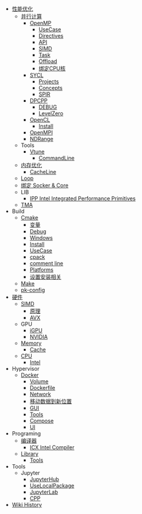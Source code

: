 - [性能优化](/0014_OPT)
  - [并行计算](/0022_OPT_PARA)
    - [OpenMP](/0023_OPT_PARA_OpenMP)
      - [UseCase](/0025_OPT_PARA_OpenMP_UseCase)
      - [Directives](/0029_OPT_PARA_OpenMP_Directives)
      - [API](/0024_OPT_PARA_OpenMP_API)
      - [SIMD](/0027_OPT_PARA_OpenMP_SIMD)
      - [Task](/0030_OPT_PARA_OpenMP_Task)
      - [Offload](/0028_OPT_PARA_OpenMP_Offload)
      - [绑定CPU核](/0026_OPT_PARA_OpenMP_BindCore)
    - [SYCL](/0031_OPT_PARA_SYCL)
      - [Projects](/0039_OPT_PARA_SYCL_Projects)
      - [Concepts](/0041_OPT_PARA_SYCL_Concepts)
      - [SPIR](/0040_OPT_PARA_SYCL_SPIR)
    - [DPCPP](/0036_OPT_PARA_DPCPP)
      - [DEBUG](/0038_OPT_PARA_DPCPP_DEBUG)
      - [LevelZero](/0037_OPT_PARA_DPCPP_LevelZero)
    - [OpenCL](/0034_OPT_PARA_OpenCL)
      - [Install](/0035_OPT_PARA_OpenCL_Install)
    - [OpenMPI](/0043_OPT_PARA_OpenMPI)
    - [NDRange](/0042_OPT_PARA_NDRange)
  - Tools
    - [Vtune](/0019_OPT_Tools_Vtune)
      - [CommandLine](/0020_OPT_Tools_Vtune_CommandLine)
  - [内存优化](/0015_OPT_Memory)
    - [CacheLine](/0017_OPT_Memory_CacheLine)
  - [Loop](/0018_OPT_Loop)
  - [绑定 Socker & Core](/0033_OPT_BindSocketCore)
  - LIB
    - [IPP Intel Integrated Performance Primitives](/0032_OPT_LIB_IPP)
  - [TMA](/0021_OPT_TMA)
- Build
  - [Cmake](/0053_Build_Cmake)
    - [变量](/0056_Build_Cmake_VAR)
    - [Debug](/0057_Build_Cmake_Debug)
    - [Windows](/0061_Build_Cmake_Windows)
    - [Install](/0054_Build_Cmake_Install)
    - [UseCase](/0060_Build_Cmake_UseCase)
    - [cpack](/0062_Build_Cmake_cpack)
    - [comment line](/0055_Build_Cmake_语法)
    - [Platforms](/0058_Build_Cmake_Platforms)
    - [设置安装相关](/0059_Build_Cmake_InstallFiles)
  - [Make](/0063_Build_Make)
  - [pk-config](/0064_Build_pkgconfig)
- [硬件](/0001_Hardware)
  - [SIMD](/0007_Hardware_SIMD)
    - [原理](/0008_Hardware_SIMD_原理)
    - [AVX](/0009_Hardware_SIMD_AVX)
  - GPU
    - [iGPU](/0005_Hardware_GPU_iGPU)
    - [NVIDIA](/0006_Hardware_GPU_NVIDIA)
  - [Memory](/0004_Hardware_Memory)
    - [Cache](/0016_Hardware_Memory_Cache)
  - [CPU](/0002_Hardware_CPU)
    - [Intel](/0003_Hardware_CPU_Intel)
- Hypervisor
  - [Docker](/0044_Hypervisor_Docker)
    - [Volume](/0049_Hypervisor_Docker_Volume)
    - [Dockerfile](/0048_Hypervisor_Docker_Dockerfile)
    - [Network](/0045_Hypervisor_Docker_Network)
    - [移动数据到新位置](/0052_Hypervisor_Docker_MoveData)
    - [GUI](/0046_Hypervisor_Docker_GUI)
    - [Tools](/0050_Hypervisor_Docker_Tools)
    - [Compose](/0047_Hypervisor_Docker_Compose)
    - [UI](/0051_Hypervisor_Docker_UI)
- Programing
  - [编译器](/0012_Programing_Compiler)
    - [ICX Intel Compiler](/0013_Programing_Compiler_ICX)
  - [Library](/0010_Programing_Library)
    - [Tools](/0011_Programing_Library_Tools)
- Tools
  - Jupyter
    - [JupyterHub](/0066_Tools_Jupyter_JupyterHub)
    - [UseLocalPackage](/0068_Tools_Jupyter_UseLocalPackage)
    - [JupyterLab](/0065_Tools_Jupyter_JupyterLab)
    - [CPP](/0067_Tools_Jupyter_CPP)
- [Wiki History](/hist)
